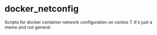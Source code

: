 # docker_netconfig
Scripts for docker container network configuration on centos 7. 
It's just a memo and not general.